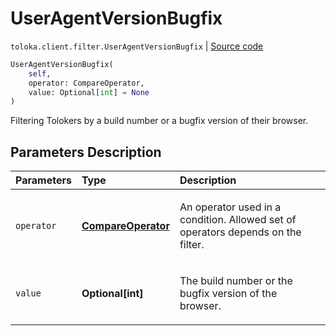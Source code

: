 # UserAgentVersionBugfix
`toloka.client.filter.UserAgentVersionBugfix` | [Source code](https://github.com/Toloka/toloka-kit/blob/v1.2.0.post1/src/client/filter.py#L744)

```python
UserAgentVersionBugfix(
    self,
    operator: CompareOperator,
    value: Optional[int] = None
)
```

Filtering Tolokers by a build number or a bugfix version of their browser.

## Parameters Description

| Parameters | Type | Description |
| :----------| :----| :-----------|
`operator`|**[CompareOperator](toloka.client.primitives.operators.CompareOperator.md)**|<p>An operator used in a condition. Allowed set of operators depends on the filter.</p>
`value`|**Optional\[int\]**|<p>The build number or the bugfix version of the browser.</p>
